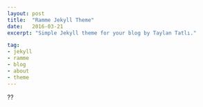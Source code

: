 ```yaml
---
layout: post
title:  "Ramme Jekyll Theme"
date:   2016-03-21
excerpt: "Simple Jekyll theme for your blog by Taylan Tatlı."

tag:
- jekyll 
- ramme
- blog
- about
- theme
---
```


??
